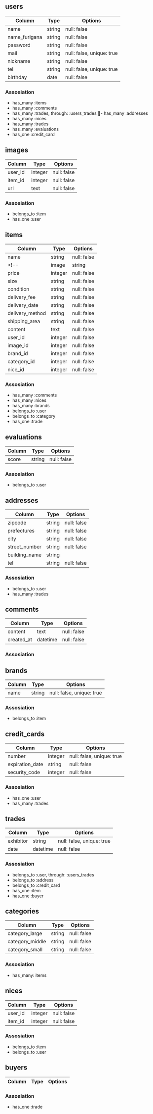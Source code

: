 ## users
|Column|Type|Options|
|------|----|-------|
|name|string|null: false|
|name_furigana|string|null: false|
|password|string|null: false|
|mail|string|null: false, unique: true|
|nickname|string|null: false|
|tel|string|null: false, unique: true|
|birthday|date|null: false|


### Assosiation
- has_many :items
- has_many :comments
- has_many :trades, through: :users_trades
- has_many :addresses
- has_many :nices
- has_many :trades
- has_many :evaluations
- has_one :credit_card

## images
|Column|Type|Options|
|------|----|-------|
|user_id|integer|null: false|
|item_id|integer|null: false|
|url|text|null: false|

### Assosiation
- belongs_to :item
- has_one :user


## items
|Column|Type|Options|
|------|----|-------|
|name|string|null: false|
<!-- |image|string|null: false| image table作成により重複するためコメントアウト -->
|price|integer|null: false|
|size|string|null: false|
|condition|string|null: false|
|delivery_fee|string|null: false|
|delivery_date|string|null: false|
|delivery_method|string|null: false|
|shipping_area|string|null: false|
|content|text|null: false|
|user_id|integer|null: false|
|image_id|integer|null: false|
|brand_id|integer|null: false|
|category_id|integer|null: false|
|nice_id|integer|null: false|

### Assosiation
- has_many :comments
- has_many :nices
- has_many :brands
- belongs_to :user
- belongs_to :category
- has_one :trade

## evaluations
|Column|Type|Options|
|------|----|-------|
|score|string|null: false|

### Assosiation
- belongs_to :user

## addresses
|Column|Type|Options|
|------|----|-------|
|zipcode|string|null: false|
|prefectures|string|null: false|
|city|string|null: false|
|street_number|string|null: false|
|building_name|string||
|tel|string|null: false|


### Assosiation
- belongs_to :user
- has_many :trades

## comments
|Column|Type|Options|
|------|----|-------|
|content|text|null: false|
|created_at|datetime|null: false|

### Assosiation

## brands
|Column|Type|Options|
|------|----|-------|
|name|string|null: false, unique: true|

### Assosiation
- belongs_to :item

## credit_cards
|Column|Type|Options|
|------|----|-------|
|number|integer|null: false, unique: true|
|expiration_date|string|null: false|
|security_code|integer|null: false|

### Assosiation
- has_one :user
- has_many :trades

## trades
|Column|Type|Options|
|------|----|-------|
|exhibitor|string|null: false, unique: true|
|date|datetime|null: false|

### Assosiation
- belongs_to :user, through: :users_trades
- belongs_to :address
- belongs_to :credit_card
- has_one :item
- has_one :buyer

## categories
|Column|Type|Options|
|------|----|-------|
|category_large|string|null: false|
|category_middle|string|null: false|
|category_small|string|null: false|

### Assosiation
- has_many: items

## nices
|Column|Type|Options|
|------|----|-------|
|user_id|integer|null: false|
|item_id|integer|null: false|

### Assosiation
- belongs_to :item
- belongs_to :user

## buyers
|Column|Type|Options|
|------|----|-------|

### Assosiation
- has_one :trade
